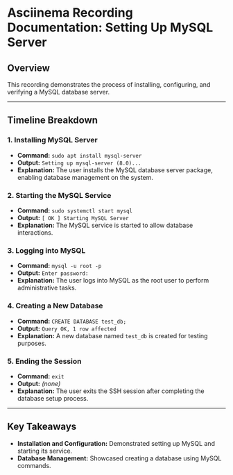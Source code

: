 # Asciinema Recording Documentation: Setting Up MySQL Server

## Overview
This recording demonstrates the process of installing, configuring, and verifying a MySQL database server.

---

## Timeline Breakdown

### 1. **Installing MySQL Server**
- **Command:** `sudo apt install mysql-server`
- **Output:** `Setting up mysql-server (8.0)...`
- **Explanation:** The user installs the MySQL database server package, enabling database management on the system.

### 2. **Starting the MySQL Service**
- **Command:** `sudo systemctl start mysql`
- **Output:** `[ OK ] Starting MySQL Server`
- **Explanation:** The MySQL service is started to allow database interactions.

### 3. **Logging into MySQL**
- **Command:** `mysql -u root -p`
- **Output:** `Enter password:`
- **Explanation:** The user logs into MySQL as the root user to perform administrative tasks.

### 4. **Creating a New Database**
- **Command:** `CREATE DATABASE test_db;`
- **Output:** `Query OK, 1 row affected`
- **Explanation:** A new database named `test_db` is created for testing purposes.

### 5. **Ending the Session**
- **Command:** `exit`
- **Output:** *(none)*
- **Explanation:** The user exits the SSH session after completing the database setup process.

---

## Key Takeaways
- **Installation and Configuration:** Demonstrated setting up MySQL and starting its service.
- **Database Management:** Showcased creating a database using MySQL commands.